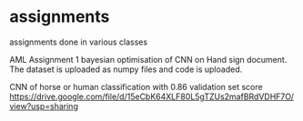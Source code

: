 # assignments
assignments done in various classes


AML Assignment 1 
bayesian optimisation of CNN on Hand sign document. The dataset is uploaded as numpy files and code is uploaded. 


CNN of horse or human classification with 0.86 validation set score 
https://drive.google.com/file/d/15eCbK64XLF80L5gTZUs2mafBRdVDHF7O/view?usp=sharing
